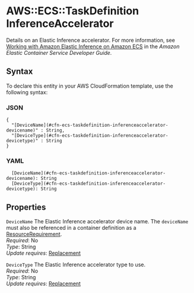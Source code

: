 # AWS::ECS::TaskDefinition InferenceAccelerator<a name="aws-properties-ecs-taskdefinition-inferenceaccelerator"></a>

Details on an Elastic Inference accelerator\. For more information, see [Working with Amazon Elastic Inference on Amazon ECS](https://docs.aws.amazon.com/AmazonECS/latest/developerguide/ecs-inference.html) in the *Amazon Elastic Container Service Developer Guide*\.

## Syntax<a name="aws-properties-ecs-taskdefinition-inferenceaccelerator-syntax"></a>

To declare this entity in your AWS CloudFormation template, use the following syntax:

### JSON<a name="aws-properties-ecs-taskdefinition-inferenceaccelerator-syntax.json"></a>

```
{
  "[DeviceName](#cfn-ecs-taskdefinition-inferenceaccelerator-devicename)" : String,
  "[DeviceType](#cfn-ecs-taskdefinition-inferenceaccelerator-devicetype)" : String
}
```

### YAML<a name="aws-properties-ecs-taskdefinition-inferenceaccelerator-syntax.yaml"></a>

```
  [DeviceName](#cfn-ecs-taskdefinition-inferenceaccelerator-devicename): String
  [DeviceType](#cfn-ecs-taskdefinition-inferenceaccelerator-devicetype): String
```

## Properties<a name="aws-properties-ecs-taskdefinition-inferenceaccelerator-properties"></a>

`DeviceName`  <a name="cfn-ecs-taskdefinition-inferenceaccelerator-devicename"></a>
The Elastic Inference accelerator device name\. The `deviceName` must also be referenced in a container definition as a [ResourceRequirement](https://docs.aws.amazon.com/AmazonECS/latest/APIReference/API_ResourceRequirement.html)\.  
*Required*: No  
*Type*: String  
*Update requires*: [Replacement](https://docs.aws.amazon.com/AWSCloudFormation/latest/UserGuide/using-cfn-updating-stacks-update-behaviors.html#update-replacement)

`DeviceType`  <a name="cfn-ecs-taskdefinition-inferenceaccelerator-devicetype"></a>
The Elastic Inference accelerator type to use\.  
*Required*: No  
*Type*: String  
*Update requires*: [Replacement](https://docs.aws.amazon.com/AWSCloudFormation/latest/UserGuide/using-cfn-updating-stacks-update-behaviors.html#update-replacement)